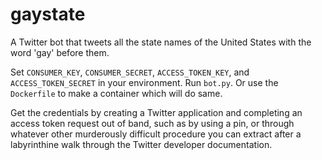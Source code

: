 # gaystate
A Twitter bot that tweets all the state names of the United States with the word 'gay' before them.

Set `CONSUMER_KEY`, `CONSUMER_SECRET`, `ACCESS_TOKEN_KEY`, and `ACCESS_TOKEN_SECRET`
in your environment. Run `bot.py`. Or use the `Dockerfile` to make a container which
will do same.

Get the credentials by creating a Twitter application and completing an access token
request out of band, such as by using a pin, or through whatever other murderously
difficult procedure you can extract after a labyrinthine walk through the Twitter
developer documentation.
